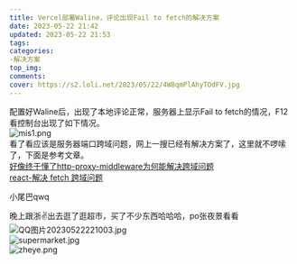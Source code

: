 ```yaml
---
title: Vercel部署Waline，评论出现Fail to fetch的解决方案
date: 2023-05-22 21:42
updated: 2023-05-22 21:53
tags:
categories:
-解决方案
top_img:
comments:
cover: https://s2.loli.net/2023/05/22/4W8qmPlAhyTOdFV.jpg
---
```

配置好Waline后，出现了本地评论正常，服务器上显示Fail to fetch的情况，F12看控制台出现了如下情况。<br/>
![mis1.png](https://s2.loli.net/2023/05/22/AFWgKuSJQX97lMy.png)  <br/>
看了看应该是服务器端口跨域问题，网上一搜已经有解决方案了，这里就不啰嗦了，下面是参考文章。<br/>
[好像终于懂了http-proxy-middleware为何能解决跨域问题](https://juejin.cn/post/6993644913900388359)<br/>
[react-解决 fetch 跨域问题](https://blog.csdn.net/qq_41956139/article/details/106564357)<br/>

小尾巴qwq

晚上跟浙✌出去逛了逛超市，买了不少东西哈哈哈，po张夜景看看<br/>
![QQ图片20230522221003.jpg](https://s2.loli.net/2023/05/22/4W8qmPlAhyTOdFV.jpg)<br/>
![supermarket.jpg](https://s2.loli.net/2023/05/22/Vui7HT1kfsQtCMr.jpg)<br/>
![zheye.png](https://s2.loli.net/2023/05/22/XlaIdZmtH6BnQ8u.png)<br/>